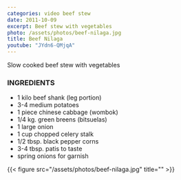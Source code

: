 ```yaml
---
categories: video beef stew
date: 2011-10-09
excerpt: Beef stew with vegetables
photo: /assets/photos/beef-nilaga.jpg
title: Beef Nilaga
youtube: "JYdn6-QMjqA"
---
```


Slow cooked beef stew with vegetables

### INGREDIENTS
* 1 kilo beef shank (leg portion)
* 3-4 medium potatoes
* 1 piece chinese cabbage (wombok)
* 1/4 kg. green breens (bitsuelas)
* 1 large onion
* 1 cup chopped celery stalk
* 1/2 tbsp. black pepper corns
* 3-4 tbsp. patis to taste
* spring onions for garnish

{{< figure src="/assets/photos/beef-nilaga.jpg" title="" >}}

